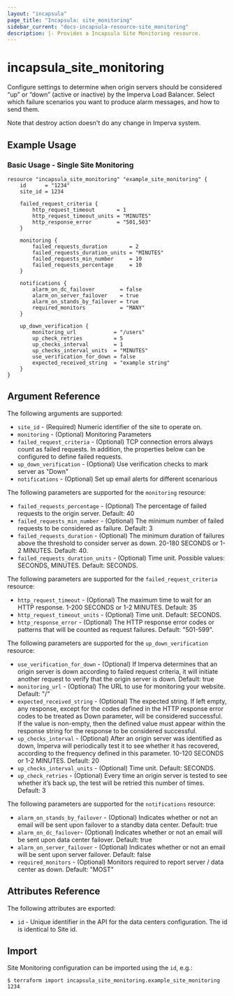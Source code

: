 ```yaml
---
layout: "incapsula"
page_title: "Incapsula: site_monitoring"
sidebar_current: "docs-incapsula-resource-site_monitoring"
description: |- Provides a Incapsula Site Monitoring resource.
---
```


# incapsula_site_monitoring

Configure settings to determine when origin servers should be considered “up” or “down” (active or inactive) by the Imperva Load Balancer. 
Select which failure scenarios you want to produce alarm messages, and how to send them.

Note that destroy action doesn't do any change in Imperva system.

## Example Usage

### Basic Usage - Single Site Monitoring

```hcl
resource "incapsula_site_monitoring" "example_site_monitoring" {
    id      = "1234"
    site_id = 1234

    failed_request_criteria {
        http_request_timeout       = 1
        http_request_timeout_units = "MINUTES"
        http_response_error        = "501,503"
    }

    monitoring {
        failed_requests_duration       = 2
        failed_requests_duration_units = "MINUTES"
        failed_requests_min_number     = 10
        failed_requests_percentage     = 10
    }

    notifications {
        alarm_on_dc_failover        = false
        alarm_on_server_failover    = true
        alarm_on_stands_by_failover = true
        required_monitors           = "MANY"
    }

    up_down_verification {
        monitoring_url            = "/users"
        up_check_retries          = 5
        up_checks_interval        = 1
        up_checks_interval_units  = "MINUTES"
        use_verification_for_down = false
        expected_received_string  = "example string"
    }
}
```

## Argument Reference

The following arguments are supported:

* `site_id` - (Required) Numeric identifier of the site to operate on.
* `monitoring` - (Optional) Monitoring Parameters
* `failed_request_criteria` - (Optional) TCP connection errors always count as failed requests. In addition, the properties below can be configured to define failed requests.
* `up_down_verification` - (Optional) Use verification checks to mark server as "Down"
* `notifications` - (Optional) Set up email alerts for different scenarious

The following parameters are supported for the `monitoring` resource:

* `failed_requests_percentage` - (Optional) The percentage of failed requests to the origin server. Default: 40
* `failed_requests_min_number` - (Optional) The minimum number of failed requests to be considered as failure. Default: 3
* `failed_requests_duration` - (Optional) The minimum duration of failures above the threshold to consider server as down. 20-180 SECONDS or 1-2 MINUTES. Default: 40.
* `failed_requests_duration_units` - (Optional) Time unit. Possible values: SECONDS, MINUTES. Default: SECONDS.


The following parameters are supported for the `failed_request_criteria` resource:
* `http_request_timeout` - (Optional) The maximum time to wait for an HTTP response. 1-200 SECONDS or 1-2 MINUTES. Default: 35
* `http_request_timeout_units` - (Optional) Time unit. Default: SECONDS.
* `http_response_error` - (Optional) The HTTP response error codes or patterns that will be counted as request failures. Default: "501-599".


The following parameters are supported for the `up_down_verification` resource:
* `use_verification_for_down` - (Optional) If Imperva determines that an origin server is down according to failed request criteria, it will initiate another request to verify that the origin server is down. Default: true
* `monitoring_url` - (Optional) The URL to use for monitoring your website. Default: "/"
* `expected_received_string` - (Optional) The expected string. If left empty, any response, except for the codes defined in the HTTP response error codes to be treated as Down parameter, will be considered successful. If the value is non-empty, then the defined value must appear within the response string for the response to be considered successful.
* `up_checks_interval` - (Optional) After an origin server was identified as down, Imperva will periodically test it to see whether it has recovered, according to the frequency defined in this parameter. 10-120 SECONDS or 1-2 MINUTES. Default: 20
* `up_checks_interval_units` - (Optional) Time unit. Default: SECONDS.
* `up_check_retries` - (Optional) Every time an origin server is tested to see whether it’s back up, the test will be retried this number of times. Default: 3

The following parameters are supported for the `notifications` resource:
* `alarm_on_stands_by_failover` - (Optional) Indicates whether or not an email will be sent upon failover to a standby data center. Default: true
* `alarm_on_dc_failover`- (Optional) Indicates whether or not an email will be sent upon data center failover. Default: true
* `alarm_on_server_failover` - (Optional) Indicates whether or not an email will be sent upon server failover. Default: false
* `required_monitors` - (Optional) Monitors required to report server / data center as down. Default: "MOST"

## Attributes Reference

The following attributes are exported:

* `id` - Unique identifier in the API for the data centers configuration. The id is identical to Site id.

## Import

Site Monitoring configuration can be imported using the `id`, e.g.:

```
$ terraform import incapsula_site_monitoring.example_site_monitoring 1234
```